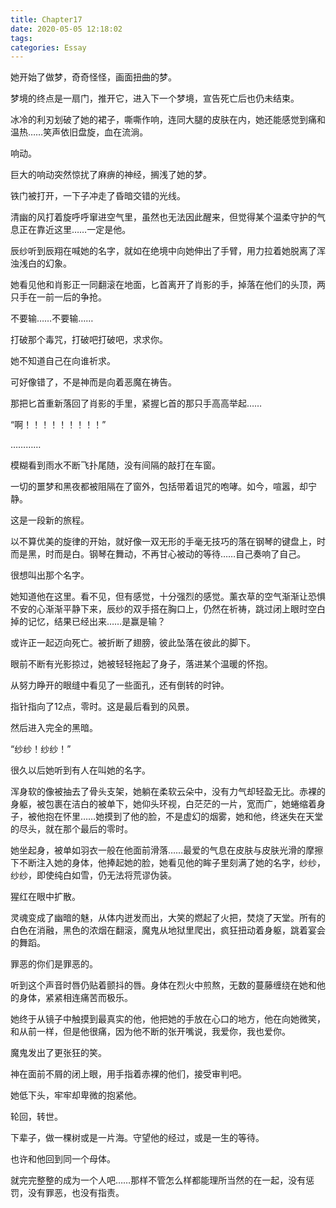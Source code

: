 ```yaml
---
title: Chapter17
date: 2020-05-05 12:18:02
tags:
categories: Essay
---
```


她开始了做梦，奇奇怪怪，画面扭曲的梦。

梦境的终点是一扇门，推开它，进入下一个梦境，宣告死亡后也仍未结束。

<!--more-->

冰冷的利刃划破了她的裙子，嘶嘶作响，连同大腿的皮肤在内，她还能感觉到痛和温热……笑声依旧盘旋，血在流淌。

响动。

巨大的响动突然惊扰了麻痹的神经，搁浅了她的梦。

铁门被打开，一下子冲走了昏暗交错的光线。

清幽的风打着旋呼呼窜进空气里，虽然也无法因此醒来，但觉得某个温柔守护的气息正在靠近这里……一定是他。

辰纱听到辰翔在喊她的名字，就如在绝境中向她伸出了手臂，用力拉着她脱离了浑浊浅白的幻象。

她看见他和肖影正一同翻滚在地面，匕首离开了肖影的手，掉落在他们的头顶，两只手在一前一后的争抢。

不要输……不要输……

打破那个毒咒，打破吧打破吧，求求你。

她不知道自己在向谁祈求。

可好像错了，不是神而是向着恶魔在祷告。

那把匕首重新落回了肖影的手里，紧握匕首的那只手高高举起……

“啊！！！！！！！！！”

…………

模糊看到雨水不断飞扑尾随，没有间隔的敲打在车窗。

一切的噩梦和黑夜都被阻隔在了窗外，包括带着诅咒的咆哮。如今，喧嚣，却宁静。

这是一段新的旅程。

以不算优美的旋律的开始，就好像一双无形的手毫无技巧的落在钢琴的键盘上，时而是黑，时而是白。钢琴在舞动，不再甘心被动的等待……自己奏响了自己。

很想叫出那个名字。

她知道他在这里。看不见，但有感觉，十分强烈的感觉。薰衣草的空气渐渐让恐惧不安的心渐渐平静下来，辰纱的双手搭在胸口上，仍然在祈祷，跳过闭上眼时空白掉的记忆，结果已经出来……是赢是输？

或许正一起迈向死亡。被折断了翅膀，彼此坠落在彼此的脚下。

眼前不断有光影掠过，她被轻轻拖起了身子，落进某个温暖的怀抱。

从努力睁开的眼缝中看见了一些面孔，还有倒转的时钟。

指针指向了12点，零时。这是最后看到的风景。

然后进入完全的黑暗。

“纱纱！纱纱！”

很久以后她听到有人在叫她的名字。

浑身软的像被抽去了骨头支架，她躺在柔软云朵中，没有力气却轻盈无比。赤裸的身躯，被包裹在洁白的被单下，她仰头环视，白茫茫的一片，宽而广，她蜷缩着身子，被他抱在怀里……她摸到了他的脸，不是虚幻的烟雾，她和他，终迷失在天堂的尽头，就在那个最后的零时。

她坐起身，被单如羽衣一般在他面前滑落……最爱的气息在皮肤与皮肤光滑的摩擦下不断注入她的身体，他捧起她的脸，她看见他的眸子里刻满了她的名字，纱纱，纱纱，即使纯白如雪，仍无法将荒谬伪装。

猩红在眼中扩散。

灵魂变成了幽暗的魅，从体内迸发而出，大笑的燃起了火把，焚烧了天堂。所有的白色在消融，黑色的浓烟在翻滚，魔鬼从地狱里爬出，疯狂扭动着身躯，跳着宴会的舞蹈。

罪恶的你们是罪恶的。

听到这个声音时唇仍贴着颤抖的唇。身体在烈火中煎熬，无数的蔓藤缠绕在她和他的身体，紧紧相连痛苦而极乐。

她终于从镜子中触摸到最真实的他，他把她的手放在心口的地方，他在向她微笑，和从前一样，但是他很痛，因为他不断的张开嘴说，我爱你，我也爱你。

魔鬼发出了更张狂的笑。

神在面前不屑的闭上眼，用手指着赤裸的他们，接受审判吧。

她低下头，牢牢却卑微的抱紧他。

轮回，转世。

下辈子，做一棵树或是一片海。守望他的经过，或是一生的等待。

也许和他回到同一个母体。

就完完整整的成为一个人吧……那样不管怎么样都能理所当然的在一起，没有惩罚，没有罪恶，也没有指责。